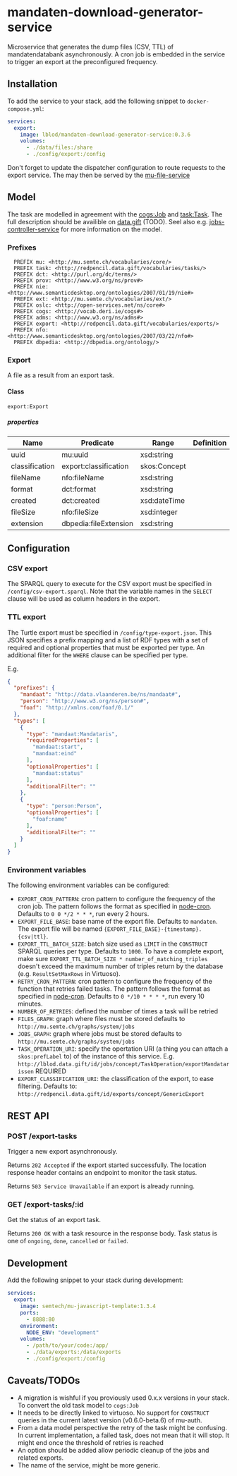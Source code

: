 # mandaten-download-generator-service

Microservice that generates the dump files (CSV, TTL) of mandatendatabank asynchronously. A cron job is embedded in the service to trigger an export at the preconfigured frequency.

## Installation

To add the service to your stack, add the following snippet to
`docker-compose.yml`:

```yaml
services:
  export:
    image: lblod/mandaten-download-generator-service:0.3.6
    volumes:
      - ./data/files:/share
      - ./config/export:/config
```

Don't forget to update the dispatcher configuration to route requests to the export service.
The may then be served by the [mu-file-service](https://github.com/mu-semtech/file-service)
## Model
The task are modelled in agreement with the [cogs:Job](http://vocab.deri.ie/cogs#Job) and [task:Task](http://redpencil.data.gift/vocabularies/tasks/Task).
The full description should be availible on [data.gift](https://redpencil.data.gift/vocabularies/tasks) (TODO).
Seel also e.g. [jobs-controller-service](https://github.com/lblod/job-controller-service) for more information on the model.

### Prefixes
```
  PREFIX mu: <http://mu.semte.ch/vocabularies/core/>
  PREFIX task: <http://redpencil.data.gift/vocabularies/tasks/>
  PREFIX dct: <http://purl.org/dc/terms/>
  PREFIX prov: <http://www.w3.org/ns/prov#>
  PREFIX nie: <http://www.semanticdesktop.org/ontologies/2007/01/19/nie#>
  PREFIX ext: <http://mu.semte.ch/vocabularies/ext/>
  PREFIX oslc: <http://open-services.net/ns/core#>
  PREFIX cogs: <http://vocab.deri.ie/cogs#>
  PREFIX adms: <http://www.w3.org/ns/adms#>
  PREFIX export: <http://redpencil.data.gift/vocabularies/exports/>
  PREFIX nfo: <http://www.semanticdesktop.org/ontologies/2007/03/22/nfo#>
  PREFIX dbpedia: <http://dbpedia.org/ontology/>
```
### Export
A file as a result from an export task.
#### Class
`export:Export`
##### properties
Name | Predicate | Range | Definition
--- | --- | --- | ---
uuid |mu:uuid | xsd:string
classification | export:classification | skos:Concept
fileName | nfo:fileName | xsd:string
format | dct:format | xsd:string
created | dct:created | xsd:dateTime
fileSize | nfo:fileSize | xsd:integer
extension | dbpedia:fileExtension | xsd:string


## Configuration

### CSV export

The SPARQL query to execute for the CSV export must be specified in
`/config/csv-export.sparql`. Note that the variable names in the `SELECT`
clause will be used as column headers in the export.

### TTL export

The Turtle export must be specified in `/config/type-export.json`. This JSON
specifies a prefix mapping and a list of RDF types with a set of required and
optional properties that must be exported per type. An additional filter for
the `WHERE` clause can be specified per type.

E.g.

```json
{
  "prefixes": {
    "mandaat": "http://data.vlaanderen.be/ns/mandaat#",
    "person": "http://www.w3.org/ns/person#",
    "foaf": "http://xmlns.com/foaf/0.1/"
  },
  "types": [
    {
      "type": "mandaat:Mandataris",
      "requiredProperties": [
        "mandaat:start",
        "mandaat:eind"
      ],
      "optionalProperties": [
        "mandaat:status"
      ],
      "additionalFilter": ""
    },
    {
      "type": "person:Person",
      "optionalProperties": [
        "foaf:name"
      ],
      "additionalFilter": ""
    }
  ]
}
```

### Environment variables

The following environment variables can be configured:

* `EXPORT_CRON_PATTERN`: cron pattern to configure the frequency of the cron
  job. The pattern follows the format as specified in
  [node-cron](https://www.npmjs.com/package/cron#available-cron-patterns).
  Defaults to `0 0 */2 * * *`, run every 2 hours.
* `EXPORT_FILE_BASE`: base name of the export file. Defaults to `mandaten`. The
  export file will be named `{EXPORT_FILE_BASE}-{timestamp}.{csv|ttl}`.
* `EXPORT_TTL_BATCH_SIZE`: batch size used as `LIMIT` in the `CONSTRUCT` SPARQL
  queries per type. Defaults to `1000`. To have a complete export, make sure
  `EXPORT_TTL_BATCH_SIZE * number_of_matching_triples` doesn't exceed the
  maximum number of triples return by the database (e.g. `ResultSetMaxRows` in
  Virtuoso).
* `RETRY_CRON_PATTERN`: cron pattern to configure the frequency of the function
  that retries failed tasks. The pattern follows the format as specified in
  [node-cron](https://www.npmjs.com/package/cron#available-cron-patterns).
  Defaults to `0 */10 * * * *`, run every 10 minutes.
* `NUMBER_OF_RETRIES`: defined the number of times a task will be retried
* `FILES_GRAPH`: graph where files must be stored defaults to `http://mu.semte.ch/graphs/system/jobs`
* `JOBS_GRAPH`: graph where jobs must be stored defaults to `http://mu.semte.ch/graphs/system/jobs`
* `TASK_OPERATION_URI`: specify the opertation URI (a thing you can attach a `skos:prefLabel` to) of the instance of this service. E.g. `http://lblod.data.gift/id/jobs/concept/TaskOperation/exportMandatarissen` REQUIRED
* `EXPORT_CLASSIFICATION_URI`: the classification of the export, to ease filtering. Defaults to: `http://redpencil.data.gift/id/exports/concept/GenericExport`

## REST API

### POST /export-tasks

Trigger a new export asynchronously.

Returns `202 Accepted` if the export started successfully. The location
response header contains an endpoint to monitor the task status.

Returns `503 Service Unavailable` if an export is already running.

### GET /export-tasks/:id

Get the status of an export task.

Returns `200 OK` with a task resource in the response body. Task status is one
of `ongoing`, `done`, `cancelled` or `failed`.

## Development

Add the following snippet to your stack during development:

```yaml
services:
  export:
    image: semtech/mu-javascript-template:1.3.4
    ports:
      - 8888:80
    environment:
      NODE_ENV: "development"
    volumes:
      - /path/to/your/code:/app/
      - ./data/exports:/data/exports
      - ./config/export:/config
```
## Caveats/TODOs
- A migration is wishful if you proviously used 0.x.x versions in your stack. To convert the old task model to `cogs:Job`
- It needs to be directly linked to virtuoso. No support for `CONSTRUCT` queries in the current latest version (v0.6.0-beta.6) of mu-auth.
- From a data model perspective the retry of the task might be confusing. In current implementation, a failed task, does not mean that it will stop.
  It might end once the threshold of retries is reached
- An option should be added allow periodic cleanup of the jobs and related exports.
- The name of the service, might be more generic.
